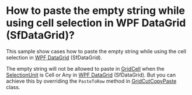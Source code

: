 # How to paste the empty string while using cell selection in WPF DataGrid (SfDataGrid)?

This sample show cases how to paste the empty string while using the cell selection in [WPF DataGrid](https://www.syncfusion.com/wpf-ui-controls/datagrid) (SfDataGrid).

The empty string will not be allowed to paste in [GridCell](https://help.syncfusion.com/cr/wpf/Syncfusion.UI.Xaml.Grid.GridCell.html) when the [SelectionUnit](https://help.syncfusion.com/cr/wpf/Syncfusion.UI.Xaml.Grid.SfDataGrid.html#Syncfusion_UI_Xaml_Grid_SfDataGrid_SelectionUnit) is Cell or Any in [WPF DataGrid](https://www.syncfusion.com/wpf-ui-controls/datagrid) (SfDataGrid). But you can achieve this by overriding the `PasteToRow` method in [GridCutCopyPaste](https://help.syncfusion.com/cr/wpf/Syncfusion.UI.Xaml.Grid.GridCutCopyPaste.html) class.
